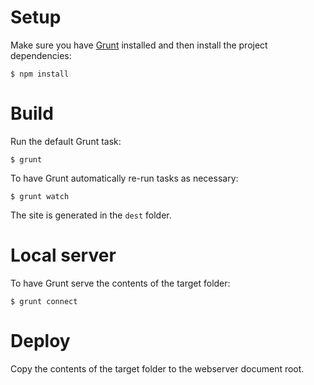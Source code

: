 Setup
=====

Make sure you have [Grunt](http://gruntjs.com/) installed and then install the project dependencies:

    $ npm install

Build
=====

Run the default Grunt task:

    $ grunt

To have Grunt automatically re-run tasks as necessary:

    $ grunt watch

The site is generated in the `dest` folder.

Local server
============

To have Grunt serve the contents of the target folder:

    $ grunt connect

Deploy
======

Copy the contents of the target folder to the webserver document root.